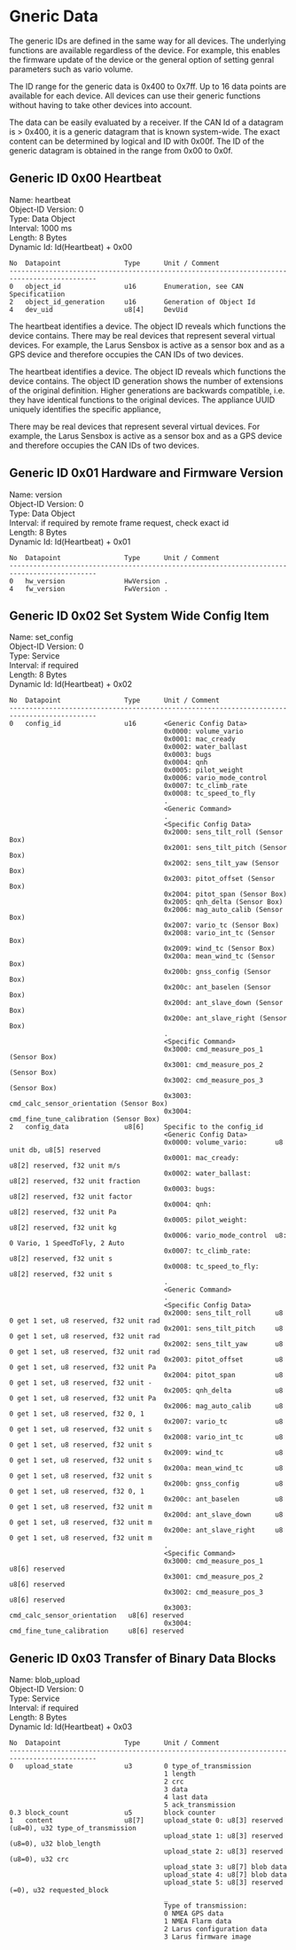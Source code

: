 Gneric Data
===

The generic IDs are defined in the same way for all devices. The underlying functions are available regardless of the device. For example, this enables the firmware update of the device or the general option of setting genral parameters such as vario volume. 

The ID range for the generic data is 0x400 to 0x7ff. Up to 16 data points are available for each device. All devices can use their generic functions without having to take other devices into account. 

The data can be easily evaluated by a receiver. If the CAN Id of a datagram is > 0x400, it is a generic datagram that is known system-wide. The exact content can be determined by logical and ID with 0x00f. The ID of the generic datagram is obtained in the range from 0x00 to 0x0f.

Generic ID 0x00 Heartbeat
---
Name: heartbeat  
Object-ID Version: 0  
Type: Data Object  
Interval: 1000 ms  
Length: 8 Bytes  
Dynamic Id: Id(Heartbeat) + 0x00

    No  Datapoint                Type      Unit / Comment                               
    --------------------------------------------------------------------------------------------
    0   object_id                u16       Enumeration, see CAN Specificatiion          
    2   object_id_generation     u16       Generation of Object Id                      
    4   dev_uid                  u8[4]     DevUid                                       

The heartbeat identifies a device. The object ID reveals which functions the device contains. There may be real devices that represent several virtual devices. For example, the Larus Sensbox is active as a sensor box and as a GPS device and therefore occupies the CAN IDs of two devices.

The heartbeat identifies a device. The object ID reveals which functions the device contains. The object ID generation shows the number of extensions of the original definition. Higher generations are backwards compatible, i.e. they have identical functions to the original devices. The appliance UUID uniquely identifies the specific appliance,

There may be real devices that represent several virtual devices. For example, the Larus Sensbox is active as a sensor box and as a GPS device and therefore occupies the CAN IDs of two devices.

Generic ID 0x01 Hardware and Firmware Version
---
Name: version  
Object-ID Version: 0  
Type: Data Object  
Interval: if required by remote frame request, check exact id  
Length: 8 Bytes  
Dynamic Id: Id(Heartbeat) + 0x01

    No  Datapoint                Type      Unit / Comment                               
    --------------------------------------------------------------------------------------------
    0   hw_version               HwVersion .                                            
    4   fw_version               FwVersion .                                            

Generic ID 0x02 Set System Wide Config Item
---
Name: set_config  
Object-ID Version: 0  
Type: Service  
Interval: if required  
Length: 8 Bytes  
Dynamic Id: Id(Heartbeat) + 0x02

    No  Datapoint                Type      Unit / Comment                               
    --------------------------------------------------------------------------------------------
    0   config_id                u16       <Generic Config Data>                        
                                           0x0000: volume_vario                         
                                           0x0001: mac_cready                           
                                           0x0002: water_ballast                        
                                           0x0003: bugs                                 
                                           0x0004: qnh                                  
                                           0x0005: pilot_weight                         
                                           0x0006: vario_mode_control                   
                                           0x0007: tc_climb_rate                        
                                           0x0008: tc_speed_to_fly                      
                                           .                                            
                                           <Generic Command>                            
                                           .                                            
                                           <Specific Config Data>                       
                                           0x2000: sens_tilt_roll (Sensor Box)          
                                           0x2001: sens_tilt_pitch (Sensor Box)         
                                           0x2002: sens_tilt_yaw (Sensor Box)           
                                           0x2003: pitot_offset (Sensor Box)            
                                           0x2004: pitot_span (Sensor Box)              
                                           0x2005: qnh_delta (Sensor Box)               
                                           0x2006: mag_auto_calib (Sensor Box)          
                                           0x2007: vario_tc (Sensor Box)                
                                           0x2008: vario_int_tc (Sensor Box)            
                                           0x2009: wind_tc (Sensor Box)                 
                                           0x200a: mean_wind_tc (Sensor Box)            
                                           0x200b: gnss_config (Sensor Box)             
                                           0x200c: ant_baselen (Sensor Box)             
                                           0x200d: ant_slave_down (Sensor Box)          
                                           0x200e: ant_slave_right (Sensor Box)         
                                           .                                            
                                           <Specific Command>                           
                                           0x3000: cmd_measure_pos_1 (Sensor Box)       
                                           0x3001: cmd_measure_pos_2 (Sensor Box)       
                                           0x3002: cmd_measure_pos_3 (Sensor Box)       
                                           0x3003: cmd_calc_sensor_orientation (Sensor Box)
                                           0x3004: cmd_fine_tune_calibration (Sensor Box)
    2   config_data              u8[6]     Specific to the config_id                    
                                           <Generic Config Data>                        
                                           0x0000: volume_vario:       u8 unit db, u8[5] reserved
                                           0x0001: mac_cready:         u8[2] reserved, f32 unit m/s
                                           0x0002: water_ballast:      u8[2] reserved, f32 unit fraction
                                           0x0003: bugs:               u8[2] reserved, f32 unit factor
                                           0x0004: qnh:                u8[2] reserved, f32 unit Pa
                                           0x0005: pilot_weight:       u8[2] reserved, f32 unit kg
                                           0x0006: vario_mode_control  u8: 0 Vario, 1 SpeedToFly, 2 Auto
                                           0x0007: tc_climb_rate:      u8[2] reserved, f32 unit s
                                           0x0008: tc_speed_to_fly:    u8[2] reserved, f32 unit s
                                           .                                            
                                           <Generic Command>                            
                                           .                                            
                                           <Specific Config Data>                       
                                           0x2000: sens_tilt_roll      u8 0 get 1 set, u8 reserved, f32 unit rad
                                           0x2001: sens_tilt_pitch     u8 0 get 1 set, u8 reserved, f32 unit rad
                                           0x2002: sens_tilt_yaw       u8 0 get 1 set, u8 reserved, f32 unit rad
                                           0x2003: pitot_offset        u8 0 get 1 set, u8 reserved, f32 unit Pa
                                           0x2004: pitot_span          u8 0 get 1 set, u8 reserved, f32 unit -
                                           0x2005: qnh_delta           u8 0 get 1 set, u8 reserved, f32 unit Pa
                                           0x2006: mag_auto_calib      u8 0 get 1 set, u8 reserved, f32 0, 1 
                                           0x2007: vario_tc            u8 0 get 1 set, u8 reserved, f32 unit s
                                           0x2008: vario_int_tc        u8 0 get 1 set, u8 reserved, f32 unit s
                                           0x2009: wind_tc             u8 0 get 1 set, u8 reserved, f32 unit s
                                           0x200a: mean_wind_tc        u8 0 get 1 set, u8 reserved, f32 unit s
                                           0x200b: gnss_config         u8 0 get 1 set, u8 reserved, f32 0, 1
                                           0x200c: ant_baselen         u8 0 get 1 set, u8 reserved, f32 unit m
                                           0x200d: ant_slave_down      u8 0 get 1 set, u8 reserved, f32 unit m
                                           0x200e: ant_slave_right     u8 0 get 1 set, u8 reserved, f32 unit m
                                           .                                            
                                           <Specific Command>                           
                                           0x3000: cmd_measure_pos_1             u8[6] reserved
                                           0x3001: cmd_measure_pos_2             u8[6] reserved
                                           0x3002: cmd_measure_pos_3             u8[6] reserved
                                           0x3003: cmd_calc_sensor_orientation   u8[6] reserved
                                           0x3004: cmd_fine_tune_calibration     u8[6] reserved

Generic ID 0x03 Transfer of Binary Data Blocks
---
Name: blob_upload  
Object-ID Version: 0  
Type: Service  
Interval: if required  
Length: 8 Bytes  
Dynamic Id: Id(Heartbeat) + 0x03

    No  Datapoint                Type      Unit / Comment                               
    --------------------------------------------------------------------------------------------
    0   upload_state             u3        0 type_of_transmission                       
                                           1 length                                     
                                           2 crc                                        
                                           3 data                                       
                                           4 last data                                  
                                           5 ack_transmission                           
    0.3 block_count              u5        block counter                                
    1   content                  u8[7]     upload_state 0: u8[3] reserved (u8=0), u32 type_of_transmission
                                           upload_state 1: u8[3] reserved (u8=0), u32 blob_length
                                           upload_state 2: u8[3] reserved (u8=0), u32 crc
                                           upload_state 3: u8[7] blob data              
                                           upload_state 4: u8[7] blob data              
                                           upload_state 5: u8[3] reserved (=0), u32 requested_block
                                           _                                            
                                           Type of transmission:                        
                                           0 NMEA GPS data                              
                                           1 NMEA Flarm data                            
                                           2 Larus configuration data                   
                                           3 Larus firmware image                       

